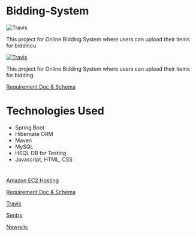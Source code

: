# Bidding-System

![Travis](https://travis-ci.org/Omi10/Online-Bidding-system.svg?branch=master)

This project for Online Bidding System where users can upload their items for biddincu

[![Travis](https://travis-ci.org/Omi10/BiddingSystem.svg?branch=master)](https://github.com/Omi10/BiddingSystem)

This project for Online Bidding System where users can upload their items for bidding

[Requirement Doc & Schema](https://docs.google.com/document/d/1zbbmGKQ3GOYGNZ9AJlDZWMlvCoUCbNKhgTPp8_waSvg/edit?usp=sharing)

# Technologies Used

- Spring Boot
- Hibernate ORM
- Maven
- MySQL
- HSQL DB for Testing
- Javascript, HTML, CSS

#

[Amazon EC2 Hosting](http://ec2-54-245-35-16.us-west-2.compute.amazonaws.com:8080/bidsystem/)

[Requirement Doc & Schema](https://docs.google.com/document/d/1zbbmGKQ3GOYGNZ9AJlDZWMlvCoUCbNKhgTPp8_waSvg/edit?usp=sharing)

[Travis](https://travis-ci.org/Omi10/BiddingSystem)

[Sentry](https://sentry.io/practo-w1/bidsystem/dashboard/)

[Newrelic](https://rpm.newrelic.com/accounts/1466356/applications/29831499)






